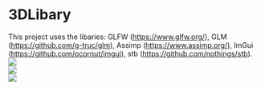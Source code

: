 # 3DLibary
This project uses the libaries: GLFW (https://www.glfw.org/), GLM (https://github.com/g-truc/glm), Assimp (https://www.assimp.org/), ImGui (https://github.com/ocornut/imgui), stb (https://github.com/nothings/stb). <br>
<image src="https://i.imgur.com/RPzU3R4.png"> <br>
<image src="https://i.imgur.com/ZDxz3Ie.jpeg"> <br>
<image src="https://i.imgur.com/ZWHfzp9.png"> <br>
